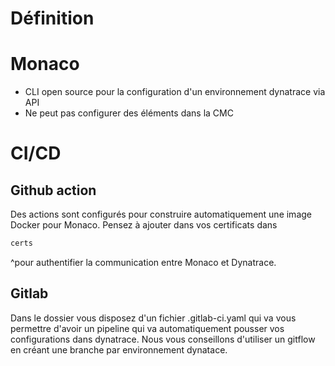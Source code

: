 # Définition 



# Monaco
- CLI open source pour la configuration d'un environnement dynatrace via API
- Ne peut pas configurer des éléments dans la CMC

# CI/CD

## Github action 
Des actions sont configurés pour construire automatiquement une image Docker pour Monaco. Pensez à ajouter dans vos certificats dans 
```bash
certs
```
^pour authentifier la communication entre Monaco et Dynatrace. 

## Gitlab
Dans le dossier vous disposez d'un fichier .gitlab-ci.yaml qui va vous permettre d'avoir un pipeline qui va automatiquement pousser vos configurations dans dynatrace. Nous vous conseillons d'utiliser un gitflow en créant une branche par environnement dynatace. 
